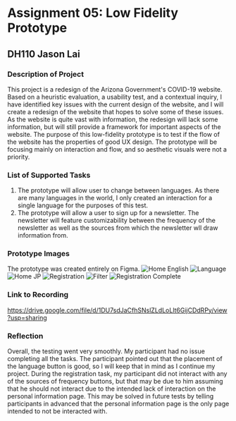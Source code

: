 # Assignment 05: Low Fidelity Prototype
## DH110 Jason Lai
### Description of Project

This project is a redesign of the Arizona Government's COVID-19 website. Based on a heuristic evaluation, a usability test, and a contextual inquiry, I have identified key issues with the current design of the website, and I will create a redesign of the website that hopes to solve some of these issues. As the website is quite vast with information, the redesign will lack some information, but will still provide a framework for important aspects of the website.
The purpose of this low-fidelity prototype is to test if the flow of the website has the properties of good UX design. The prototype will be focusing mainly on interaction and flow, and so aesthetic visuals were not a priority.

### List of Supported Tasks
1) The prototype will allow user to change between languages. As there are many languages in the world, I only created an interaction for a single language for the purposes of this test.
2) The prototype will allow a user to sign up for a newsletter. The newsletter will feature customizability between the frequency of the newsletter as well as the sources from which the newsletter wll draw information from.

###  Prototype Images
The prototype was created entirely on Figma.
![Home English](https://user-images.githubusercontent.com/77956479/139788061-f9f2110a-10ec-4283-b645-cf3598e8e7a0.png)
![Language](https://user-images.githubusercontent.com/77956479/139788066-78c23354-0ea5-4ef2-abf8-d42024be7426.png)
![Home JP](https://user-images.githubusercontent.com/77956479/139788069-4c792c92-1720-4acd-b55a-62c8df487338.png)
![Registration](https://user-images.githubusercontent.com/77956479/139788074-6a181b43-bbbf-4d7e-888d-c7e3d435dbf5.png)
![Filter](https://user-images.githubusercontent.com/77956479/139788080-4377901c-ffde-48d1-8eaf-a4f896750c03.png)
![Registration Complete](https://user-images.githubusercontent.com/77956479/139788084-2c3bb9d1-3dd7-49d2-ba17-a09ab2544854.png)

### Link to Recording
https://drive.google.com/file/d/1DU7sdJaCfhSNslZLdLoLlt6GijCDdRPy/view?usp=sharing

### Reflection
Overall, the testing went very smoothly. My participant had no issue completing all the tasks. The participant pointed out that the placement of the language button is good, so I will keep that in mind as I continue my project. During the registration task, my participant did not interact with any of the sources of frequency buttons, but that may be due to him assuming that he should not interact due to the intended lack of interaction on the personal information page. This may be solved in future tests by telling participants in advanced that the personal information page is the only page intended to not be interacted with.
